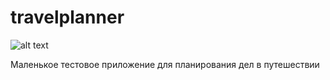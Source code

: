 # travelplanner

![alt text](https://i.ibb.co/7bQj61g/Screenshot-1565976044.png)

Маленькое тестовое приложение для планирования дел в путешествии
